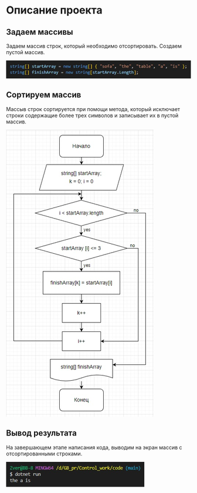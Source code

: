 # Описание проекта

## Задаем массивы
Задаем массив строк, который необходимо отсортировать. Создаем пустой массив.

![Массивы](Screen1.jpg)

## Сортируем массив

Массыв строк сортируется при помощи метода, который исключает строки содержащие более трех символов и записывает их в пустой массив.

![Схема сортировки](block_diagram.jpg)

## Вывод результата

На завершающем этапе написания кода, выводим на экран массив с отсортированными строками.

![Решение задачи](Screen2.jpg)